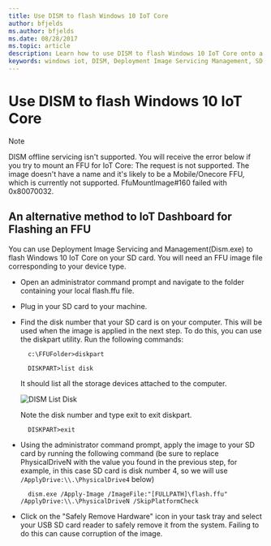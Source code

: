 ```yaml
---
title: Use DISM to flash Windows 10 IoT Core
author: bfjelds
ms.author: bfjelds
ms.date: 08/28/2017
ms.topic: article
description: Learn how to use DISM to flash Windows 10 IoT Core onto a micro SD card.
keywords: windows iot, DISM, Deployment Image Servicing Management, SD card, flash, OS
---
```


# Use DISM to flash Windows 10 IoT Core

> [!NOTE]
> DISM offline servicing isn't supported. You will receive the error below if you try to mount an FFU for IoT Core:
> The request is not supported.
> The image doesn't have a name and it's likely to be a Mobile/Onecore FFU, which is currently not supported.
> FfuMountImage#160 failed with 0x80070032.

## An alternative method to IoT Dashboard for Flashing an FFU

You can use Deployment Image Servicing and Management(Dism.exe) to flash Windows 10 IoT Core on your SD card. You will need an FFU image file corresponding to your device type. 

* Open an administrator command prompt and navigate to the folder containing your local flash.ffu file.

* Plug in your SD card to your machine. 

* Find the disk number that your SD card is on your computer.  This will be used when the image is applied in the next step.  To do this, you can use the diskpart utility.  Run the following commands:

        c:\FFUFolder>diskpart

        DISKPART>list disk

    It should list all the storage devices attached to the computer. 

    ![DISM List Disk](../media/Dism/DiskpartListDisk.png)

    Note the disk number and type exit to exit diskpart. 

        DISKPART>exit

* Using the administrator command prompt, apply the image to your SD card by running the following command (be sure to replace PhysicalDriveN with the value you found in the previous step, for example, in this case SD card is disk number 4, so we will use  `/ApplyDrive:\\.\PhysicalDrive4` below)

        dism.exe /Apply-Image /ImageFile:"[FULLPATH]\flash.ffu" /ApplyDrive:\\.\PhysicalDriveN /SkipPlatformCheck

* Click on the "Safely Remove Hardware" icon in your task tray and select your USB SD card reader to safely remove it from the system.  Failing to do this can cause corruption of the image.
